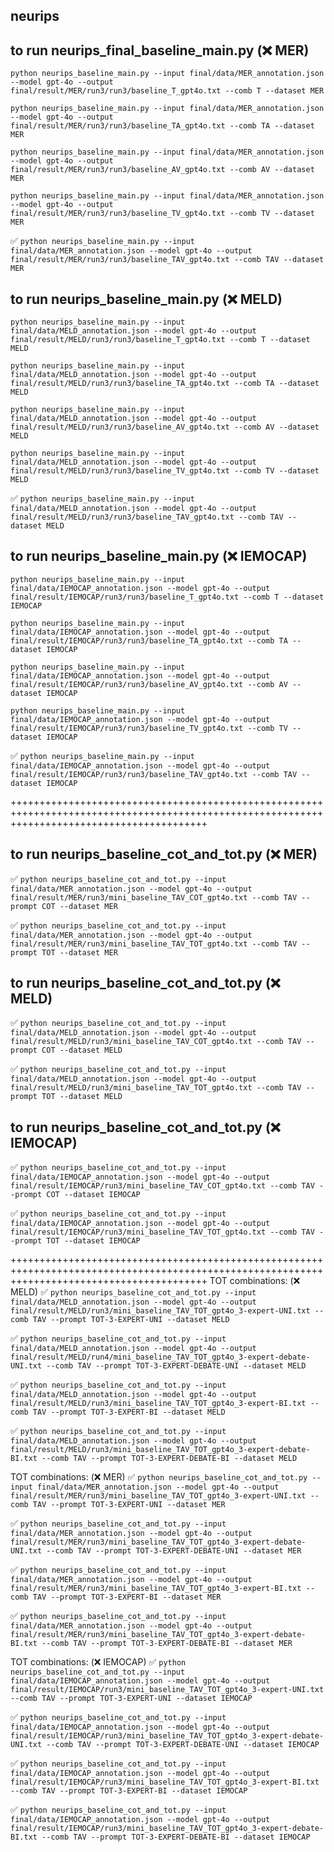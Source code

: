 ## neurips

## to run neurips_final_baseline_main.py (❌ MER)

`python neurips_baseline_main.py --input final/data/MER_annotation.json --model gpt-4o --output final/result/MER/run3/run3/baseline_T_gpt4o.txt --comb T --dataset MER`

`python neurips_baseline_main.py --input final/data/MER_annotation.json --model gpt-4o --output final/result/MER/run3/run3/baseline_TA_gpt4o.txt --comb TA --dataset MER`

`python neurips_baseline_main.py --input final/data/MER_annotation.json --model gpt-4o --output final/result/MER/run3/run3/baseline_AV_gpt4o.txt --comb AV --dataset MER`

`python neurips_baseline_main.py --input final/data/MER_annotation.json --model gpt-4o --output final/result/MER/run3/run3/baseline_TV_gpt4o.txt --comb TV --dataset MER`

✅ `python neurips_baseline_main.py --input final/data/MER_annotation.json --model gpt-4o --output final/result/MER/run3/run3/baseline_TAV_gpt4o.txt --comb TAV --dataset MER`

## to run neurips_baseline_main.py (❌ MELD)

`python neurips_baseline_main.py --input final/data/MELD_annotation.json --model gpt-4o --output final/result/MELD/run3/run3/baseline_T_gpt4o.txt --comb T --dataset MELD`

`python neurips_baseline_main.py --input final/data/MELD_annotation.json --model gpt-4o --output final/result/MELD/run3/run3/baseline_TA_gpt4o.txt --comb TA --dataset MELD`

`python neurips_baseline_main.py --input final/data/MELD_annotation.json --model gpt-4o --output final/result/MELD/run3/run3/baseline_AV_gpt4o.txt --comb AV --dataset MELD`

`python neurips_baseline_main.py --input final/data/MELD_annotation.json --model gpt-4o --output final/result/MELD/run3/run3/baseline_TV_gpt4o.txt --comb TV --dataset MELD`

✅ `python neurips_baseline_main.py --input final/data/MELD_annotation.json --model gpt-4o --output final/result/MELD/run3/run3/baseline_TAV_gpt4o.txt --comb TAV --dataset MELD`

## to run neurips_baseline_main.py (❌ IEMOCAP)

`python neurips_baseline_main.py --input final/data/IEMOCAP_annotation.json --model gpt-4o --output final/result/IEMOCAP/run3/run3/baseline_T_gpt4o.txt --comb T --dataset IEMOCAP`

`python neurips_baseline_main.py --input final/data/IEMOCAP_annotation.json --model gpt-4o --output final/result/IEMOCAP/run3/run3/baseline_TA_gpt4o.txt --comb TA --dataset IEMOCAP`

`python neurips_baseline_main.py --input final/data/IEMOCAP_annotation.json --model gpt-4o --output final/result/IEMOCAP/run3/run3/baseline_AV_gpt4o.txt --comb AV --dataset IEMOCAP`

`python neurips_baseline_main.py --input final/data/IEMOCAP_annotation.json --model gpt-4o --output final/result/IEMOCAP/run3/run3/baseline_TV_gpt4o.txt --comb TV --dataset IEMOCAP`

✅ `python neurips_baseline_main.py --input final/data/IEMOCAP_annotation.json --model gpt-4o --output final/result/IEMOCAP/run3/run3/baseline_TAV_gpt4o.txt --comb TAV --dataset IEMOCAP`

++++++++++++++++++++++++++++++++++++++++++++++++++++++++++++++++++++++++++++++++++++++++++++++++++++++++++++++++++++++++++++++++++++++++++++++

## to run neurips_baseline_cot_and_tot.py (❌ MER)

✅ `python neurips_baseline_cot_and_tot.py --input final/data/MER_annotation.json --model gpt-4o --output final/result/MER/run3/mini_baseline_TAV_COT_gpt4o.txt --comb TAV --prompt COT --dataset MER`

✅ `python neurips_baseline_cot_and_tot.py --input final/data/MER_annotation.json --model gpt-4o --output final/result/MER/run3/mini_baseline_TAV_TOT_gpt4o.txt --comb TAV --prompt TOT --dataset MER`

## to run neurips_baseline_cot_and_tot.py (❌ MELD)

✅ `python neurips_baseline_cot_and_tot.py --input final/data/MELD_annotation.json --model gpt-4o --output final/result/MELD/run3/mini_baseline_TAV_COT_gpt4o.txt --comb TAV --prompt COT --dataset MELD`

✅ `python neurips_baseline_cot_and_tot.py --input final/data/MELD_annotation.json --model gpt-4o --output final/result/MELD/run3/mini_baseline_TAV_TOT_gpt4o.txt --comb TAV --prompt TOT --dataset MELD`

## to run neurips_baseline_cot_and_tot.py (❌ IEMOCAP)

✅ `python neurips_baseline_cot_and_tot.py --input final/data/IEMOCAP_annotation.json --model gpt-4o --output final/result/IEMOCAP/run3/mini_baseline_TAV_COT_gpt4o.txt --comb TAV --prompt COT --dataset IEMOCAP`

✅ `python neurips_baseline_cot_and_tot.py --input final/data/IEMOCAP_annotation.json --model gpt-4o --output final/result/IEMOCAP/run3/mini_baseline_TAV_TOT_gpt4o.txt --comb TAV --prompt TOT --dataset IEMOCAP`

++++++++++++++++++++++++++++++++++++++++++++++++++++++++++++++++++++++++++++++++++++++++++++++++++++++++++++++++++++++++++++++++++++++++++++++
TOT combinations: (❌ MELD)
✅ `python neurips_baseline_cot_and_tot.py --input final/data/MELD_annotation.json --model gpt-4o --output final/result/MELD/run3/mini_baseline_TAV_TOT_gpt4o_3-expert-UNI.txt --comb TAV --prompt TOT-3-EXPERT-UNI --dataset MELD`

✅ `python neurips_baseline_cot_and_tot.py --input final/data/MELD_annotation.json --model gpt-4o --output final/result/MELD/run4/mini_baseline_TAV_TOT_gpt4o_3-expert-debate-UNI.txt --comb TAV --prompt TOT-3-EXPERT-DEBATE-UNI --dataset MELD`

✅ `python neurips_baseline_cot_and_tot.py --input final/data/MELD_annotation.json --model gpt-4o --output final/result/MELD/run3/mini_baseline_TAV_TOT_gpt4o_3-expert-BI.txt --comb TAV --prompt TOT-3-EXPERT-BI --dataset MELD`

✅ `python neurips_baseline_cot_and_tot.py --input final/data/MELD_annotation.json --model gpt-4o --output final/result/MELD/run3/mini_baseline_TAV_TOT_gpt4o_3-expert-debate-BI.txt --comb TAV --prompt TOT-3-EXPERT-DEBATE-BI --dataset MELD`

TOT combinations: (❌ MER)
✅ `python neurips_baseline_cot_and_tot.py --input final/data/MER_annotation.json --model gpt-4o --output final/result/MER/run3/mini_baseline_TAV_TOT_gpt4o_3-expert-UNI.txt --comb TAV --prompt TOT-3-EXPERT-UNI --dataset MER`

✅ `python neurips_baseline_cot_and_tot.py --input final/data/MER_annotation.json --model gpt-4o --output final/result/MER/run3/mini_baseline_TAV_TOT_gpt4o_3-expert-debate-UNI.txt --comb TAV --prompt TOT-3-EXPERT-DEBATE-UNI --dataset MER`

✅ `python neurips_baseline_cot_and_tot.py --input final/data/MER_annotation.json --model gpt-4o --output final/result/MER/run3/mini_baseline_TAV_TOT_gpt4o_3-expert-BI.txt --comb TAV --prompt TOT-3-EXPERT-BI --dataset MER`

✅ `python neurips_baseline_cot_and_tot.py --input final/data/MER_annotation.json --model gpt-4o --output final/result/MER/run3/mini_baseline_TAV_TOT_gpt4o_3-expert-debate-BI.txt --comb TAV --prompt TOT-3-EXPERT-DEBATE-BI --dataset MER`

TOT combinations: (❌ IEMOCAP)
✅ `python neurips_baseline_cot_and_tot.py --input final/data/IEMOCAP_annotation.json --model gpt-4o --output final/result/IEMOCAP/run3/mini_baseline_TAV_TOT_gpt4o_3-expert-UNI.txt --comb TAV --prompt TOT-3-EXPERT-UNI --dataset IEMOCAP`

✅ `python neurips_baseline_cot_and_tot.py --input final/data/IEMOCAP_annotation.json --model gpt-4o --output final/result/IEMOCAP/run3/mini_baseline_TAV_TOT_gpt4o_3-expert-debate-UNI.txt --comb TAV --prompt TOT-3-EXPERT-DEBATE-UNI --dataset IEMOCAP`

✅ `python neurips_baseline_cot_and_tot.py --input final/data/IEMOCAP_annotation.json --model gpt-4o --output final/result/IEMOCAP/run3/mini_baseline_TAV_TOT_gpt4o_3-expert-BI.txt --comb TAV --prompt TOT-3-EXPERT-BI --dataset IEMOCAP`

✅ `python neurips_baseline_cot_and_tot.py --input final/data/IEMOCAP_annotation.json --model gpt-4o --output final/result/IEMOCAP/run3/mini_baseline_TAV_TOT_gpt4o_3-expert-debate-BI.txt --comb TAV --prompt TOT-3-EXPERT-DEBATE-BI --dataset IEMOCAP`
